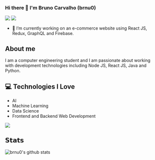 ### Hi there 👋 I'm Bruno Carvalho (brnu0)
[![](https://vistr.dev/badge?repo=simpletut.brnu0&corners=square)](https://github.com/simpletut/vistr.dev)
[![](https://img.shields.io/badge/-@brnu0-%23181717?style=flat-square&logo=github)](https://github.com/brnu0)

- 🔭 I’m currently working on an e-commerce website using React JS, Redux, GraphQL and Firebase.

## About me
I am a computer engineering student and I am passionate about working with development technologies including Node JS, React JS, Java and Python.

## :computer: Technologies I Love
* AI
* Machine Learning
* Data Science
* Frontend and Backend Web Development

<img src = "https://github-readme-stats.vercel.app/api/top-langs/?username=brnu0&layout=compact">

## 𝗦𝘁𝗮𝘁𝘀
![brnu0's github stats](https://github-readme-stats.vercel.app/api?username=brnu0&show_icons=true&theme=dracula)

<!--
**brnu0/brnu0** is a ✨ _special_ ✨ repository because its `README.md` (this file) appears on your GitHub profile.

Here are some ideas to get you started:

- 🔭 I’m currently working on ...
- 🌱 I’m currently learning ...
- 👯 I’m looking to collaborate on ...
- 🤔 I’m looking for help with ...
- 💬 Ask me about ...
- 📫 How to reach me: ...
- 😄 Pronouns: ...
- ⚡ Fun fact: ...
-->
